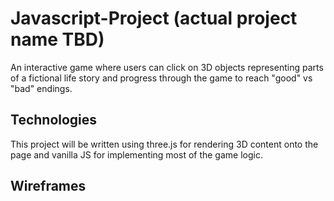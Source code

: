 # Javascript-Project (actual project name TBD)

An interactive game where users can click on 3D objects representing parts of a fictional life story and progress through the game to reach "good" vs "bad" endings. 

## Technologies

This project will be written using three.js for rendering 3D content onto the page and vanilla JS for implementing most of the game logic. 

## Wireframes 
